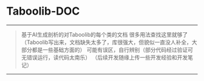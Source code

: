 # Taboolib-DOC
---
> 基于AI生成剖析的对Taboolib的每个类的文档
> 很多用法查找这里就够了
> （Taboolib写出来，文档缺失太多了，库很强大，但貌似一直没人补全，大部分都是一些基础方面的）
> 可能有误区，自行辨别（部分代码经过验证可无错误运行，读代码太南乐）
> （后续开发随缘上传一些开发经验和开发笔记）
---
